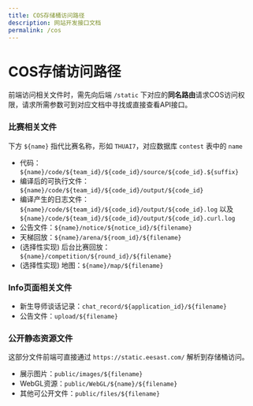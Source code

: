 ```yaml
---
title: COS存储桶访问路径
description: 网站开发接口文档
permalink: /cos
---
```


# COS存储访问路径

前端访问相关文件时，需先向后端 `/static` 下对应的**同名路由**请求COS访问权限，请求所需参数可到对应文档中寻找或直接查看API接口。

### 比赛相关文件

下方 `${name}` 指代比赛名称，形如 `THUAI7`，对应数据库 `contest` 表中的 `name`

- 代码：`${name}/code/${team_id}/${code_id}/source/${code_id}.${suffix}`
- 编译后的可执行文件：`${name}/code/${team_id}/${code_id}/output/${code_id}`
- 编译产生的日志文件：`${name}/code/${team_id}/${code_id}/output/${code_id}.log` 以及 `${name}/code/${team_id}/${code_id}/output/${code_id}.curl.log`
- 公告文件：`${name}/notice/${notice_id}/${filename}`
- 天梯回放：`${name}/arena/${room_id}/${filename}`
- (选择性实现) 后台比赛回放：`${name}/competition/${round_id}/${filename}`
- (选择性实现) 地图：`${name}/map/${filename}`

### Info页面相关文件

- 新生导师谈话记录：`chat_record/${application_id}/${filename}`
- 公告文件：`upload/${filename}`

### 公开静态资源文件

这部分文件前端可直接通过 `https://static.eesast.com/` 解析到存储桶访问。

- 展示图片：`public/images/${filename}`
- WebGL资源：`public/WebGL/${name}/${filename}`
- 其他可公开文件：`public/files/${filename}`

